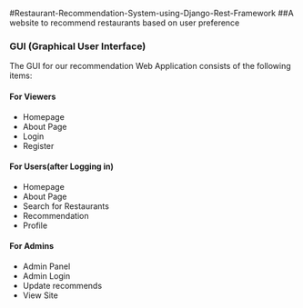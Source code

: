 #Restaurant-Recommendation-System-using-Django-Rest-Framework
##A website to recommend restaurants based on user preference
### GUI (Graphical User Interface)

The GUI for our recommendation Web Application consists of the following items:

#### For Viewers

- Homepage
- About Page
- Login
- Register

#### For Users(after Logging in)

- Homepage
- About Page
- Search for Restaurants
- Recommendation
- Profile

#### For Admins

- Admin Panel 
- Admin Login
- Update recommends
- View Site

